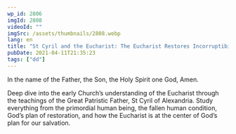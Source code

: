 ```yaml
---
wp_id: 2806
imgId: 2808
videoId: ""
imgSrc: /assets/thumbnails/2808.webp
lang: en
title: "St Cyril and the Eucharist: The Eucharist Restores Incorruptibility. by Fr. Anthony"
pubDate: 2021-04-11T21:35:23
tags: ["dd"]
---
```


<p>In the name of the Father, the Son, the Holy Spirit one God, Amen.</p>
<p>Deep dive into the early Church’s understanding of the Eucharist through the teachings of the Great Patristic Father, St Cyril of Alexandria. Study everything from the primordial human being, the fallen human condition, God’s plan of restoration, and how the Eucharist is at the center of God’s plan for our salvation.</p>
